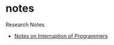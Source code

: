 notes
=====

Research Notes

* [Notes on Interruption of Programmers](https://github.com/chrisparnin/notes/blob/master/interruptions.md)
